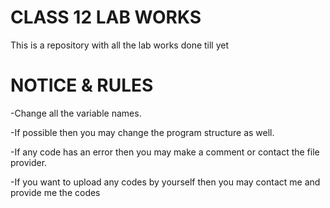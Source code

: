 # CLASS 12 LAB WORKS

This is a repository with all the lab works done till yet

# NOTICE & RULES

-Change all the variable names.

-If possible then you may change the program structure as well.

-If any code has an error then you may make a comment or contact the file provider.

-If you want to upload any codes by yourself then you may contact me and provide me the codes
 